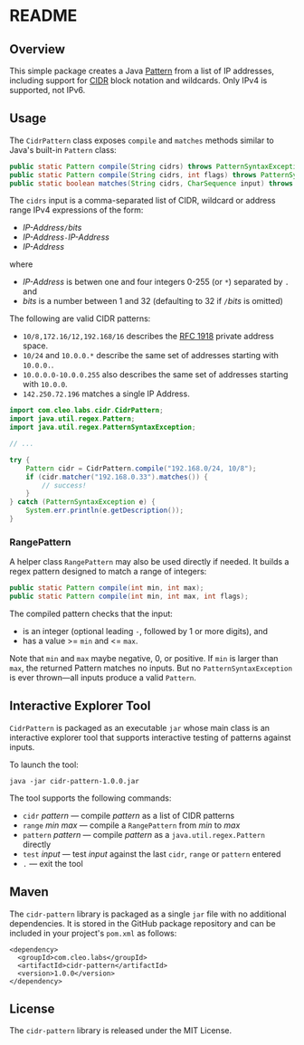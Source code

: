 # README #


## Overview ##

This simple package creates a Java [Pattern](https://docs.oracle.com/javase/8/docs/api/java/util/regex/Pattern.html)
from a list of IP addresses, including support for [CIDR](https://en.wikipedia.org/wiki/Classless_Inter-Domain_Routing)
block notation and wildcards. Only IPv4 is supported, not IPv6.

## Usage ##

The `CidrPattern` class exposes `compile` and `matches` methods similar to Java's built-in `Pattern` class:

```java
public static Pattern compile(String cidrs) throws PatternSyntaxException;
public static Pattern compile(String cidrs, int flags) throws PatternSyntaxException;
public static boolean matches(String cidrs, CharSequence input) throws PatternSyntaxException;
```

The `cidrs` input is a comma-separated list of CIDR, wildcard or address range IPv4 expressions of the form:

* _IP-Address_`/`_bits_
* _IP-Address_`-`_IP-Address_
* _IP-Address_

where

* _IP-Address_ is betwen one and four integers 0-255 (or `*`) separated by `.` and
* _bits_ is a number between 1 and 32 (defaulting to 32 if `/`_bits_ is omitted)

The following are valid CIDR patterns:

* `10/8,172.16/12,192.168/16` describes the [RFC 1918](https://datatracker.ietf.org/doc/html/rfc1918) private address space.
* `10/24` and `10.0.0.*` describe the same set of addresses starting with `10.0.0.`.
* `10.0.0.0-10.0.0.255` also describes the same set of addresses starting with `10.0.0`.
* `142.250.72.196` matches a single IP Address.
    

```java
import com.cleo.labs.cidr.CidrPattern;
import java.util.regex.Pattern;
import java.util.regex.PatternSyntaxException;

// ...

try {
    Pattern cidr = CidrPattern.compile("192.168.0/24, 10/8");
    if (cidr.matcher("192.168.0.33").matches()) {
        // success!
    }
} catch (PatternSyntaxException e) {
    System.err.println(e.getDescription());
}
```

### RangePattern ###

A helper class `RangePattern` may also be used directly if needed. It builds a regex pattern
designed to match a range of integers:

```java
public static Pattern compile(int min, int max);
public static Pattern compile(int min, int max, int flags);
```

The compiled pattern checks that the input:

* is an integer (optional leading `-`, followed by 1 or more digits), and
* has a value >= `min` and <= `max`.

Note that `min` and `max` maybe negative, 0, or positive. If `min` is larger than `max`, the
returned Pattern matches no inputs. But no `PatternSyntaxException` is ever thrown&mdash;all
inputs produce a valid `Pattern`.

## Interactive Explorer Tool ##

`CidrPattern` is packaged as an executable `jar` whose main class is an interactive explorer
tool that supports interactive testing of patterns against inputs.

To launch the tool:

```
java -jar cidr-pattern-1.0.0.jar
```

The tool supports the following commands:

* `cidr` _pattern_ &mdash; compile _pattern_ as a list of CIDR patterns
* `range` _min_ _max_ &mdash; compile a `RangePattern` from _min_ to _max_
* `pattern` _pattern_ &mdash; compile _pattern_ as a `java.util.regex.Pattern` directly
* `test` _input_ &mdash; test _input_ against the last `cidr`, `range` or `pattern` entered
* `.` &mdash; exit the tool


## Maven

The `cidr-pattern` library is packaged as a single `jar` file with no additional dependencies.
It is stored in the GitHub package repository and can be included in your project's `pom.xml` as follows:

```
<dependency>
  <groupId>com.cleo.labs</groupId>
  <artifactId>cidr-pattern</artifactId>
  <version>1.0.0</version>
</dependency>
```

## License

The `cidr-pattern` library is released under the MIT License.
